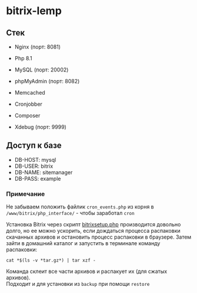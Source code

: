 # bitrix-lemp

## Стек
* Nginx (порт: 8081)
* Php 8.1
* MySQL (порт: 20002)


* phpMyAdmin (порт: 8082)
* Memcached
* Cronjobber
* Сomposer
* Xdebug (порт: 9999)

## Доступ к базе
- DB-HOST: mysql
- DB-USER: bitrix
- DB-NAME: sitemanager
- DB-PASS: example

### Примечание
Не забываем положить файлик ```cron_events.php``` из корня в ```/www/bitrix/php_interface/```  - чтобы заработал ```cron```

Установка Bitrix через скрипт [bitrixsetup.php](https://www.1c-bitrix.ru/download/scripts/bitrixsetup.php) производится довольно долго, но ее можно ускорить, если дождаться процесса распаковки скачанных архивов и остановить процесс распаковки в браузере.
Затем зайти в домашний каталог и запустить в терминале команду распаковки:

```
cat *$(ls -v *tar.gz*) | tar xzf -
```

Команда склеит все части архивов и распакует их (для сжатых архивов).  
Подходит и для установки из ```backup``` при помощи ```restore```